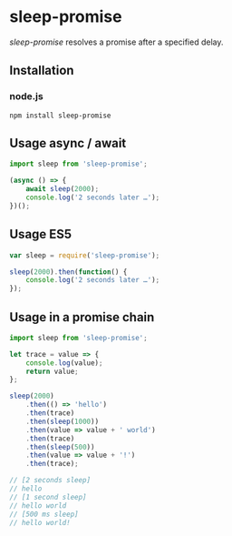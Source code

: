 # sleep-promise

_sleep-promise_ resolves a promise after a specified delay.

## Installation

### node.js

    npm install sleep-promise

## Usage async / await

```javascript
import sleep from 'sleep-promise';

(async () => {
    await sleep(2000);
    console.log('2 seconds later …');
})();
```

## Usage ES5

```javascript
var sleep = require('sleep-promise');

sleep(2000).then(function() {
    console.log('2 seconds later …');
});
```

## Usage in a promise chain

```javascript
import sleep from 'sleep-promise';

let trace = value => {
    console.log(value);
    return value;
};

sleep(2000)
    .then(() => 'hello')
    .then(trace)
    .then(sleep(1000))
    .then(value => value + ' world')
    .then(trace)
    .then(sleep(500))
    .then(value => value + '!')
    .then(trace);

// [2 seconds sleep]
// hello
// [1 second sleep]
// hello world
// [500 ms sleep]
// hello world!
```
